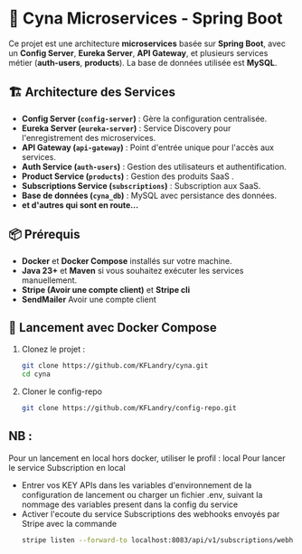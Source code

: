 # 🚀 Cyna Microservices - Spring Boot

Ce projet est une architecture **microservices** basée sur **Spring Boot**, avec un **Config Server**, **Eureka Server**, **API Gateway**, et plusieurs services métier (**auth-users**, **products**). La base de données utilisée est **MySQL**.

## 🏗️ Architecture des Services

- **Config Server (`config-server`)** : Gère la configuration centralisée.
- **Eureka Server (`eureka-server`)** : Service Discovery pour l'enregistrement des microservices.
- **API Gateway (`api-gateway`)** : Point d'entrée unique pour l'accès aux services.
- **Auth Service (`auth-users`)** : Gestion des utilisateurs et authentification.
- **Product Service (`products`)** : Gestion des produits SaaS .
- **Subscriptions Service (`subscriptions`)** : Subscription aux SaaS.
- **Base de données (`cyna_db`)** : MySQL avec persistance des données.
- **et d'autres qui sont en route...**

## 📦 Prérequis

- **Docker** et **Docker Compose** installés sur votre machine.
- **Java 23+** et **Maven** si vous souhaitez exécuter les services manuellement.
- **Stripe (Avoir une compte client)** et **Stripe cli** 
- **SendMailer** Avoir une compte client

## 🚀 Lancement avec Docker Compose

1. Clonez le projet :
   ```bash
   git clone https://github.com/KFLandry/cyna.git
   cd cyna

2. Cloner le config-repo
   ```bash
   git clone https://github.com/KFLandry/config-repo.git
   
## NB :
Pour un lancement en local hors docker, utiliser le profil : local 
Pour lancer le service Subscription en local
  - Entrer vos KEY APIs dans les variables d'environnement de la configuration de lancement ou charger un fichier .env, suivant la nommage des variables present dans la config du service
  - Activer l'ecoute du service Subscriptions des webhooks envoyés par Stripe avec la commande
     ```bash
     stripe listen --forward-to localhost:8083/api/v1/subscriptions/webhook